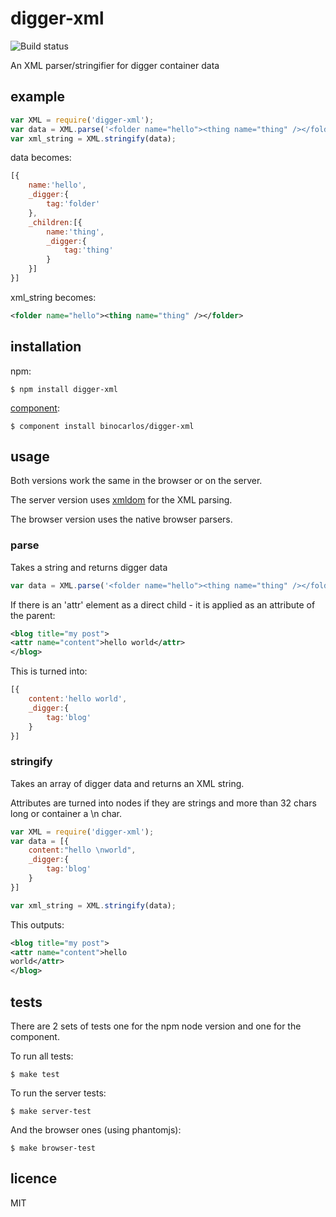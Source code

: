 digger-xml
==========

![Build status](https://api.travis-ci.org/binocarlos/digger-xml.png)

An XML parser/stringifier for digger container data

## example

```js
var XML = require('digger-xml');
var data = XML.parse('<folder name="hello"><thing name="thing" /></folder>');
var xml_string = XML.stringify(data);
```

data becomes:

```js
[{
	name:'hello',
	_digger:{
		tag:'folder'
	},
	_children:[{
		name:'thing',
		_digger:{
			tag:'thing'
		}
	}]
}]
```

xml_string becomes:

```xml
<folder name="hello"><thing name="thing" /></folder>
```

## installation

npm:

```
$ npm install digger-xml
```

[component](https://github.com/component/component):

```
$ component install binocarlos/digger-xml
```

## usage

Both versions work the same in the browser or on the server.

The server version uses [xmldom](https://github.com/jindw/xmldom) for the XML parsing.

The browser version uses the native browser parsers.

### parse
Takes a string and returns digger data

```js
var data = XML.parse('<folder name="hello"><thing name="thing" /></folder>');
```

If there is an 'attr' element as a direct child - it is applied as an attribute of the parent:


```xml
<blog title="my post">
<attr name="content">hello world</attr>
</blog>
```

This is turned into:

```js
[{
	content:'hello world',
	_digger:{
		tag:'blog'
	}
}]
```

### stringify
Takes an array of digger data and returns an XML string.

Attributes are turned into nodes if they are strings and more than 32 chars long or container a \n char.

```js
var XML = require('digger-xml');
var data = [{
	content:"hello \nworld",
	_digger:{
		tag:'blog'
	}
}]

var xml_string = XML.stringify(data);
```

This outputs:

```xml
<blog title="my post">
<attr name="content">hello 
world</attr>
</blog>
```

## tests

There are 2 sets of tests one for the npm node version and one for the component.

To run all tests:

```
$ make test
```

To run the server tests:

```
$ make server-test
```

And the browser ones (using phantomjs):

```
$ make browser-test
```

## licence

MIT

